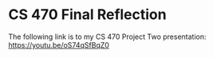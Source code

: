 # CS 470 Final Reflection
The following link is to my CS 470 Project Two presentation: https://youtu.be/oS74qSfBqZ0
